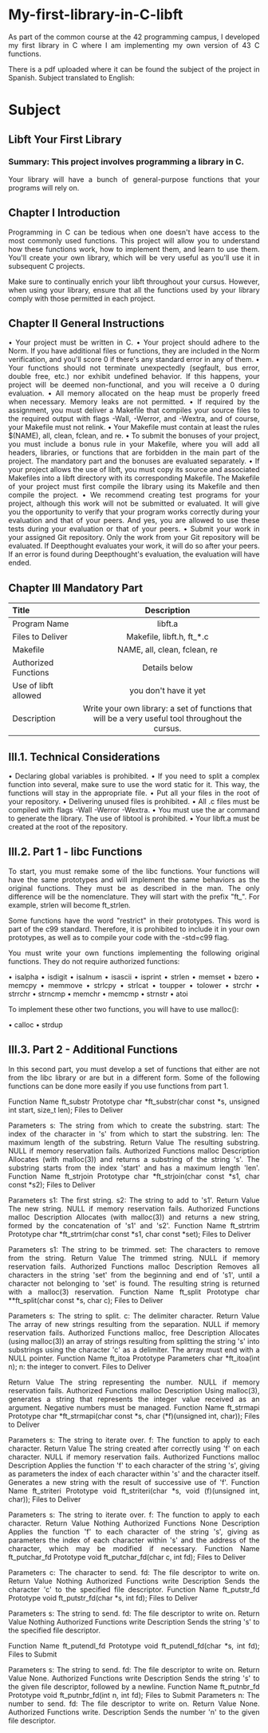 <div align="justify">

# My-first-library-in-C-libft

As part of the common course at the 42 programming campus, I developed my first library in C where I am implementing my own version of 43 C functions.

There is a pdf uploaded where it can be found the subject of the project in Spanish. Subject translated to English: 

# Subject

## **Libft Your First Library**

### **Summary**: This project involves programming a library in C.

Your library will have a bunch of general-purpose functions that your programs will rely on. 

## **Chapter I Introduction**

Programming in C can be tedious when one doesn't have access to the most commonly used functions. This project will allow you to understand how these functions work, how to implement them, and learn to use them. You'll create your own library, which will be very useful as you'll use it in subsequent C projects.

Make sure to continually enrich your libft throughout your cursus. However, when using your library, ensure that all the functions used by your library comply with those permitted in each project. 

## **Chapter II General Instructions**

• Your project must be written in C.
• Your project should adhere to the Norm. If you have additional files or functions, they are included in the Norm verification, and you'll score 0 if there's any standard error in any of them.
• Your functions should not terminate unexpectedly (segfault, bus error, double free, etc.) nor exhibit undefined behavior. If this happens, your project will be deemed non-functional, and you will receive a 0 during evaluation.
• All memory allocated on the heap must be properly freed when necessary. Memory leaks are not permitted.
• If required by the assignment, you must deliver a Makefile that compiles your source files to the required output with flags -Wall, -Werror, and -Wextra, and of course, your Makefile must not relink.
• Your Makefile must contain at least the rules $(NAME), all, clean, fclean, and re.
• To submit the bonuses of your project, you must include a bonus rule in your Makefile, where you will add all headers, libraries, or functions that are forbidden in the main part of the project. The mandatory part and the bonuses are evaluated separately.
• If your project allows the use of libft, you must copy its source and associated Makefiles into a libft directory with its corresponding Makefile. The Makefile of your project must first compile the library using its Makefile and then compile the project.
• We recommend creating test programs for your project, although this work will not be submitted or evaluated. It will give you the opportunity to verify that your program works correctly during your evaluation and that of your peers. And yes, you are allowed to use these tests during your evaluation or that of your peers.
• Submit your work in your assigned Git repository. Only the work from your Git repository will be evaluated. If Deepthought evaluates your work, it will do so after your peers. If an error is found during Deepthought's evaluation, the evaluation will have ended. 

## **Chapter III Mandatory Part**

| Title | Description |
| :----------- | :----------: |
| Program Name | libft.a |
| Files to Deliver | Makefile, libft.h, ft_*.c |
| Makefile | NAME, all, clean, fclean, re | 
| Authorized Functions | Details below |
| Use of libft allowed | you don't have it yet | 
| Description | Write your own library: a set of functions that will be a very useful tool throughout the cursus. | 

## **III.1. Technical Considerations**

• Declaring global variables is prohibited.
• If you need to split a complex function into several, make sure to use the word static for it. This way, the functions will stay in the appropriate file.
• Put all your files in the root of your repository.
• Delivering unused files is prohibited.
• All .c files must be compiled with flags -Wall -Werror -Wextra.
• You must use the ar command to generate the library. The use of libtool is prohibited.
• Your libft.a must be created at the root of the repository. 

## **III.2. Part 1 - libc Functions**

To start, you must remake some of the libc functions. Your functions will have the same prototypes and will implement the same behaviors as the original functions. They must be as described in the man. The only difference will be the nomenclature. They will start with the prefix "ft_". For example, strlen will become ft_strlen.

Some functions have the word "restrict" in their prototypes.
This word is part of the c99 standard. Therefore, it is
prohibited to include it in your own prototypes, as well as to compile your
code with the -std=c99 flag. 

You must write your own functions implementing the following original functions. 
They do not require authorized functions:

• isalpha • isdigit • isalnum • isascii • isprint • strlen • memset • bzero
• memcpy • memmove • strlcpy • strlcat
• toupper • tolower • strchr • strrchr • strncmp • memchr • memcmp • strnstr • atoi 

To implement these other two functions, you will have to use malloc():

• calloc • strdup 

## **III.3. Part 2 - Additional Functions**

In this second part, you must develop a set of functions that either are not from the libc library or are but in a different form. Some of the following functions can be done more
easily if you use functions from part 1. 

Function Name
ft_substr
Prototype
char *ft_substr(char const *s, unsigned int start,
size_t len);
Files to Deliver

Parameters
s: The string from which to create the substring.
start: The index of the character in 's' from which
to start the substring.
len: The maximum length of the substring.
Return Value
The resulting substring.
NULL if memory reservation fails.
Authorized Functions
malloc
Description
Allocates (with malloc(3)) and returns a substring of
the string 's'.
The substring starts from the index 'start' and
has a maximum length 'len'. Function Name
ft_strjoin
Prototype char *ft_strjoin(char const *s1, char const *s2);
Files to Deliver

Parameters
s1: The first string.
s2: The string to add to 's1'.
Return Value
The new string.
NULL if memory reservation fails.
Authorized Functions
malloc
Description
Allocates (with malloc(3)) and returns a new
string, formed by the concatenation of 's1' and
's2'. Function Name
ft_strtrim
Prototype
char *ft_strtrim(char const *s1, char const *set);
Files to Deliver

Parameters
s1: The string to be trimmed.
set: The characters to remove from the string.
Return Value
The trimmed string.
NULL if memory reservation fails.
Authorized Functions
malloc
Description
Removes all characters in the string 'set'
from the beginning and end of 's1', until
a character not belonging to 'set' is found. The
resulting string is returned with a malloc(3) reservation. Function Name
ft_split
Prototype
char **ft_split(char const *s, char c);
Files to Deliver

Parameters
s: The string to split.
c: The delimiter character.
Return Value
The array of new strings resulting from the
separation.
NULL if memory reservation fails.
Authorized Functions
malloc, free
Description
Allocates (using malloc(3)) an array of strings
resulting from splitting the string 's' into substrings
using the character 'c' as a delimiter. The
array must end with a NULL pointer. Function Name
ft_itoa
Prototype
Parameters
char *ft_itoa(int n);
n: the integer to convert.
Files to Deliver

Return Value
The string representing the number.
NULL if memory reservation fails.
Authorized Functions
malloc
Description
Using malloc(3), generates a string that
represents the integer value received as an argument.
Negative numbers must be managed. Function Name
ft_strmapi
Prototype
char *ft_strmapi(char const *s, char (*f)(unsigned
int, char));
Files to Deliver

Parameters
s: The string to iterate over.
f: The function to apply to each character.
Return Value
The string created after correctly using 'f' on
each character.
NULL if memory reservation fails.
Authorized Functions
malloc
Description
Applies the function 'f' to each character of the string 's', giving as parameters the index of each
character within 's' and the character itself. Generates
a new string with the result of successive use
of 'f'. Function Name
ft_striteri
Prototype
void ft_striteri(char *s, void (f)(unsigned int,
char));
Files to Deliver

Parameters
s: The string to iterate over.
f: The function to apply to each character.
Return Value Nothing
Authorized Functions
None
Description
Applies the function 'f' to each character of the string 's', giving as parameters the index of each
character within 's' and the address of the character, which may be modified if necessary. Function Name
ft_putchar_fd
Prototype
void ft_putchar_fd(char c, int fd);
Files to Deliver

Parameters
c: The character to send.
fd: The file descriptor to write on.
Return Value Nothing
Authorized Functions
write
Description
Sends the character 'c' to the specified file descriptor. Function Name
ft_putstr_fd
Prototype
void ft_putstr_fd(char *s, int fd);
Files to Deliver

Parameters
s: The string to send.
fd: The file descriptor to write on.
Return Value Nothing
Authorized Functions
write
Description
Sends the string 's' to the specified file descriptor. 

Function Name
ft_putendl_fd
Prototype void ft_putendl_fd(char *s, int fd); Files to Submit

Parameters s: The string to send.
fd: The file descriptor to write on. Return Value None. Authorized Functions
write
Description
Sends the string 's' to the given file descriptor,
followed by a newline. Function Name
ft_putnbr_fd Prototype void ft_putnbr_fd(int n, int fd); Files to Submit
Parameters
n: The number to send.
fd: The file descriptor to write on. Return Value None. Authorized Functions
write. Description Sends the number 'n' to the given file descriptor.
</div>
